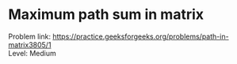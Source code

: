 # Maximum path sum in matrix
Problem link: https://practice.geeksforgeeks.org/problems/path-in-matrix3805/1 <br>
Level: Medium